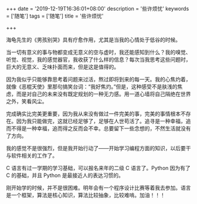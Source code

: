 +++
date = '2019-12-19T16:36:01+08:00'
description = '些许烦忧'
keywords = ['随笔']
tags = ['随笔']
title = '些许烦忧'

+++

海龟先生的《男孩别哭》具有疗愈作用，尤其是当我的心情处于低谷的时候。

当一切有意义的事与物都变成无意义的空与虚时，我还能感知到什么？我的嗅觉、听觉、视觉，我的感觉器官，我收获了什么样的信息？每次当我思考这些问题时，巨大的无意义、乏味扑面而来，但是这是值得的。

因为我似乎只能够靠思考着问题来过活，熬过即将到来的每一天。我的心焦灼着，就像《恶棍天使》里那句搞笑台词：“我好焦灼。”但是，这种感受不是肤浅的焦虑，而是对自己的未来没有既定规划的一种无力感。用一道心墙将自己隔绝在世界之外，笑看风尘。

完成确实比完美更重要，因为我从来没有做过一件完美的事，完美的事情根本不存在。因为我只能做完，这就已经足够了，足够在人世苟活了。追寻是一种幸福，追而不得是一种幸福，追而得之反而会不幸。总要留下一些念想的，不然生活就没有了方向。

我的感觉不是很强烈，但是我开始行动了——开始学习编程方面的知识，以后要干与软件相关的工作了。

C 语言有过一学期的学习基础，可以报名来年的二级 C 语言了。Python 因为有了 C 的基础，并且 Python 是最接近人的表达习惯的。

刚开始学的时候，并不是很困难。明年会有一个程序设计比赛等着我去参加。语言是一个框架，算法是核心知识，算法比较抽象，比较难啃。加油！！！
